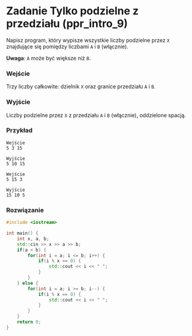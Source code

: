 # Zadanie Tylko podzielne z przedziału (ppr_intro_9)

Napisz program, który wypisze wszystkie liczby podzielne przez `X` znajdujące się pomiędzy liczbami `A` i `B` (włącznie).

**Uwaga**: `A` może być większe niż `B`.

### Wejście

Trzy liczby całkowite: dzielnik `X` oraz granice przedziału `A` i `B`.

### Wyjście

Liczby podzielne przez `X` z przedziału `A` i `B` (włącznie), oddzielone spacją.

### Przykład

```
Wejście
5 3 15

Wyjście
5 10 15
```

```
Wejście
5 15 3

Wyjście
15 10 5
```

### Rozwiązanie

```cpp
#include <iostream>

int main() {
    int x, a, b;
    std::cin >> x >> a >> b;
    if(a < b) {
        for(int i = a; i <= b; i++) {
            if(i % x == 0) {
                std::cout << i << " ";
            }
        }
    } else {
        for(int i = a; i >= b; i--) {
            if(i % x == 0) {
                std::cout << i << " ";
            }
        }
    }
    return 0;
}
```